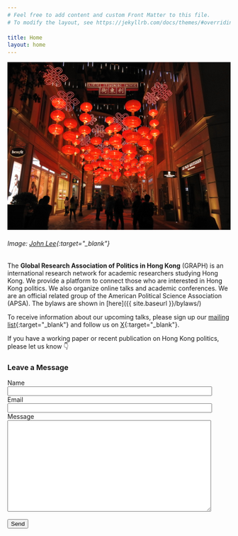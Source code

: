 ```yaml
---
# Feel free to add content and custom Front Matter to this file.
# To modify the layout, see https://jekyllrb.com/docs/themes/#overriding-theme-defaults

title: Home
layout: home
---
```


![image](/images/picLeiTungStreet.jpg)
###### Image: [John Lee](https://www.pexels.com/@john/){:target="_blank"}


The **Global Research Association of Politics in Hong Kong** (GRAPH) is an international research network for academic researchers studying Hong Kong. We provide a platform to connect those who are interested in Hong Kong politics. We also organize online talks and academic conferences. We are an official related group of the American Political Science Association (APSA). The bylaws are shown in [here]({{ site.baseurl }}/bylaws/)

To receive information about our upcoming talks, please sign up our [mailing list](https://forms.gle/L85raaDrjX3suitM9){:target="_blank"} and follow us on [X](https://twitter.com/graphhk){:target="_blank"}. 

If you have a working paper or recent publication on Hong Kong politics, please let us know :point_down:

<form action="https://formspree.io/f/xoqzkngr" method="POST" class="message-box-form">
  <h3>Leave a Message</h3>

  <div class="form-group">
    <label for="name">Name</label>
    <br>
    <input type="text" id="name" name="name" required style="width: 90%;">
  </div>

  <div class="form-group">
    <label for="email">Email</label>
    <br>
    <input type="email" id="email" name="_replyto" required style="width: 90%;">
  </div>

  <div class="form-group">
    <label for="message">Message</label>
    <br>
    <textarea id="message" name="message" required style="width: 90%; height: 200px;"></textarea>
  </div>

  <button type="submit">Send</button>
</form>











